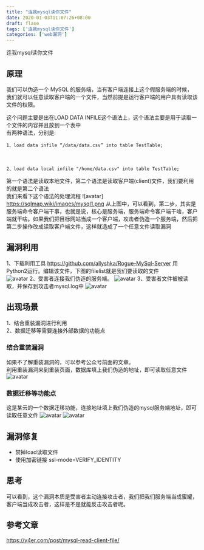 ```yaml
---
title: "连我mysql读你文件"
date: 2020-01-03T11:07:26+08:00
draft: flase
tags: ['连我mysql读你文件']
categories: ['web漏洞']
---
```



连我mysql读你文件
<!--more-->
## 原理
我们可以伪造一个 MySQL 的服务端，当有客户端连接上这个假服务端的时候，我们就可以任意读取客户端的一个文件，当然前提是运行客户端的用户具有读取该文件的权限。<br>

这个问题主要是出在LOAD DATA INFILE这个语法上，这个语法主要是用于读取一个文件的内容并且放到一个表中<br>
有两种语法，分别是:<br>
```mysql
1、load data infile “/data/data.csv” into table TestTable;
```
<br>

```mysql
2、load data local infile "/home/data.csv" into table TestTable;
```
第一个语法是读取本地文件，第二个语法是读取客户端(client)文件，我们要利用的就是第二个语法<br>
我们来看下这个语法的处理流程
![avatar] https://sqlmap.wiki/images/mysql1.png
从上图中，可以看到，第二步，其实是服务端命令客户端干事，也就是说，核心是服务端，服务端命令客户端干啥，客户端就干啥。如果我们把目标网站当成一个客户端，攻击者伪造一个服务端，然后把第二步操作改成读取客户端文件，这样就造成了一个任意文件读取漏洞

## 漏洞利用
1、下载利用工具 https://github.com/allyshka/Rogue-MySql-Server
用Python2运行。编辑该文件，下图的filelist就是我们要读取的文件<br>
![avatar](https://sqlmap.wiki/images/mysql2.png)
2、受害者连接我们伪造的服务端。
![avatar](https://sqlmap.wiki/images/mysql3.png)
3、受害者文件被被读取，并保存到攻击者mysql.log中
![avatar](https://sqlmap.wiki/images/mysql4.png)


## 出现场景
1、结合重装漏洞进行利用<br>
2、数据迁移等需要连接外部数据的功能点

### 结合重装漏洞
如果不了解重装漏洞的，可以参考公众号前面的文章。<br>
利用重装漏洞来到重装页面，数据库填上我们伪造的地址，即可读取任意文件
![avatar](https://sqlmap.wiki/images/mysql5.png)

### 数据迁移等功能点
这是某云的一个数据迁移功能，连接地址填上我们伪造的mysql服务端地址，即可读取任意文件
![avatar](https://sqlmap.wiki/images/mysql6.png)
![avatar](https://sqlmap.wiki/images/mysql7.png)

## 漏洞修复
- 禁掉load读取文件
- 使用加密链接 ssl-mode=VERIFY_IDENTITY

## 思考
可以看到，这个漏洞本质是受害者主动连接攻击者，我们把我们服务端当成蜜罐，客户端当成攻击者，这样是不是就能反击攻击者呢。

## 参考文章
https://y4er.com/post/mysql-read-client-file/
